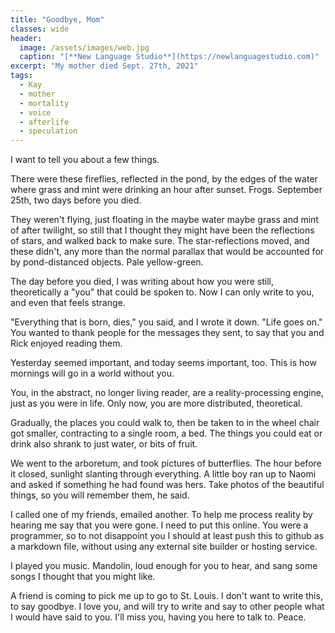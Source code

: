 ```yaml
---
title: "Goodbye, Mom"
classes: wide
header:
  image: /assets/images/web.jpg
  caption: "[**New Language Studio**](https://newlanguagestudio.com)"
excerpt: "My mother died Sept. 27th, 2021"
tags:
  - Kay
  - mother
  - mortality
  - voice
  - afterlife
  - speculation
---
```


I want to tell you about a few things.

There were these fireflies, reflected in the pond, by the edges of the water where grass and mint were drinking an hour after sunset. Frogs. September 25th, two days before you died.

They weren't flying, just floating in the maybe water maybe grass and mint of after twilight, so still that I thought they might have been the reflections of stars, and walked back to make sure. The star-reflections moved, and these didn't, any more than the normal parallax that would be accounted for by pond-distanced objects. Pale yellow-green.

The day before you died, I was writing about how you were still, theoretically a "you" that could be spoken to. Now I can only write to you, and even that feels strange.

"Everything that is born, dies," you said, and I wrote it down. "Life goes on." You wanted to thank people for the messages they sent, to say that you and Rick enjoyed reading them.

Yesterday seemed important, and today seems important, too. This is how mornings will go in a world without you.

You, in the abstract, no longer living reader, are a reality-processing engine, just as you were in life. Only now, you are more distributed, theoretical.

Gradually, the places you could walk to, then be taken to in the wheel chair got smaller, contracting to a single room, a bed. The things you could eat or drink also shrank to just water, or bits of fruit.

We went to the arboretum, and took pictures of butterflies. The hour before it closed, sunlight slanting through everything. A little boy ran up to Naomi and asked if something he had found was hers. Take photos of the beautiful things, so you will remember them, he said.

I called one of my friends, emailed another. To help me process reality by hearing me say that you were gone. I need to put this online. You were a programmer, so to not disappoint you I should at least push this to github as a markdown file, without using any external site builder or hosting service.

I played you music. Mandolin, loud enough for you to hear, and sang some songs I thought that you might like.

A friend is coming to pick me up to go to St. Louis. I don't want to write this, to say goodbye. I love you, and will try to write and say to other people what I would have said to you. I'll miss you, having you here to talk to. Peace.
